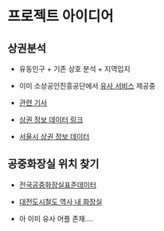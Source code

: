 # 프로젝트 아이디어

## 상권분석

* 유동인구 + 기존 상호 분석 + 지역입지
* 이미 소상공인진흥공단에서 [유사 서비스](http://sg.sbiz.or.kr/main.sg#/main) 제공중
* [관련 기사](http://www.dt.co.kr/contents.html?article_no=2017030302101160812001)

* [상권 정보 데이터 링크]([https://www.data.go.kr/tcs/dss/selectDataSetList.do?keyword=%EC%83%81%EA%B6%8C%EB%B6%84%EC%84%9D](https://www.data.go.kr/tcs/dss/selectDataSetList.do?keyword=상권분석))

* [서울시 상권 정보 데이터](https://data.seoul.go.kr/dataList/OA-15572/S/1/datasetView.do)



## 공중화장실 위치 찾기

* [전국공중화장실표준데이터](https://www.data.go.kr/data/15012892/standard.do)

* [대전도시철도 역사 내 화장실](https://www.data.go.kr/data/15044671/openapi.do)
* 아 이미 유사 어플 존재....

